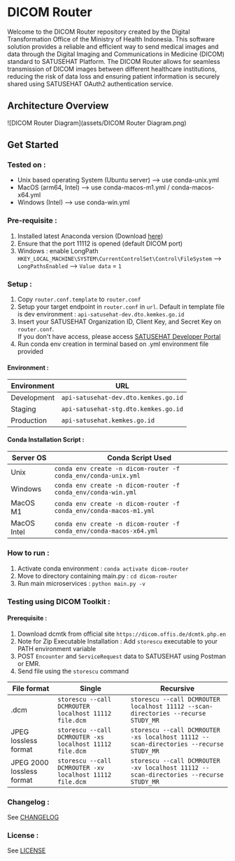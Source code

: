 # DICOM Router


Welcome to the DICOM Router repository created by the Digital Transformation Office of the Ministry of Health Indonesia. This software solution provides a reliable and efficient way to send medical images and data through the Digital Imaging and Communications in Medicine (DICOM) standard to SATUSEHAT Platform. The DICOM Router allows for seamless transmission of DICOM images between different healthcare institutions, reducing the risk of data loss and ensuring patient information is securely shared using SATUSEHAT OAuth2 authentication service.

## Architecture Overview
![DICOM Router Diagram](assets/DICOM Router Diagram.png)

## Get Started
### Tested on : 
- Unix based operating System (Ubuntu server) --> use conda-unix.yml
- MacOS (arm64, Intel) --> use conda-macos-m1.yml / conda-macos-x64.yml
- Windows (Intel) --> use conda-win.yml

### Pre-requisite : 
1. Installed latest Anaconda version (Download [here](https://anaconda.com/products/distribution))
2. Ensure that the port 11112 is opened (default DICOM port)
3. Windows : enable LongPath ```HKEY_LOCAL_MACHINE\SYSTEM\CurrentControlSet\Control\FileSystem```
--> ```LongPathsEnabled``` --> ```Value data``` = ```1``` 

### Setup :
1. Copy ```router.conf.template``` to ```router.conf```
2. Setup your target endpoint in ```router.conf``` in ```url```. Default in template file is dev environment : ```api-satusehat-dev.dto.kemkes.go.id```
3. Insert your SATUSEHAT Organization ID, Client Key, and Secret Key on ```router.conf```. <br> If you don't have access, please access [SATUSEHAT Developer Portal](https://satusehat.kemkes.go.id/sign-up)
4. Run conda env creation in terminal based on .yml environment file provided
#### Environment :
| Environment    | URL |
| ----------- | ----------- |
| Development      | ```api-satusehat-dev.dto.kemkes.go.id```       |
| Staging   | ```api-satusehat-stg.dto.kemkes.go.id```       |
| Production  | ```api-satusehat.kemkes.go.id```       |

#### Conda Installation Script : 
| Server OS    | Conda Script Used |
| ----------- | ----------- |
| Unix      | ```conda env create -n dicom-router -f conda_env/conda-unix.yml```       |
| Windows   | ```conda env create -n dicom-router -f conda_env/conda-win.yml```       |
| MacOS M1  | ```conda env create -n dicom-router -f conda_env/conda-macos-m1.yml```       |
| MacOS Intel  | ```conda env create -n dicom-router -f conda_env/conda-macos-x64.yml```       |


### How to run :
1. Activate conda environment : ```conda activate dicom-router```
2. Move to directory containing main.py : ```cd dicom-router```
3. Run main microservices : ```python main.py -v```

### Testing using DICOM Toolkit :
#### Prerequisite : 
1. Download dcmtk from official site ```https://dicom.offis.de/dcmtk.php.en```
2. Note for Zip Executable Installation : Add ```storescu``` executable to your PATH environment variable
3. POST ```Encounter``` and ```ServiceRequest``` data to SATUSEHAT using Postman or EMR.
4. Send file using the ```storescu``` command

| File format    | Single | Recursive |
| ----------- | ----------- | ----------- |
| .dcm      | ```storescu --call DCMROUTER localhost 11112 file.dcm``` | ```storescu --call DCMROUTER localhost 11112 --scan-directories --recurse STUDY_MR```      |
| JPEG lossless format   | ```storescu --call DCMROUTER -xs localhost 11112 file.dcm```       | ```storescu --call DCMROUTER -xs localhost 11112 --scan-directories --recurse STUDY_MR``` |
| JPEG 2000 lossless format  | ```storescu --call DCMROUTER -xv localhost 11112 file.dcm```       | ```storescu --call DCMROUTER -xv localhost 11112 --scan-directories --recurse STUDY_MR``` |

### Changelog :
See [CHANGELOG](CHANGELOG)

### License :
See [LICENSE](LICENSE)
